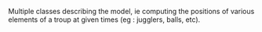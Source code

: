 Multiple classes describing the model, ie computing the positions of various elements of a troup at given times (eg : jugglers, balls, etc).
